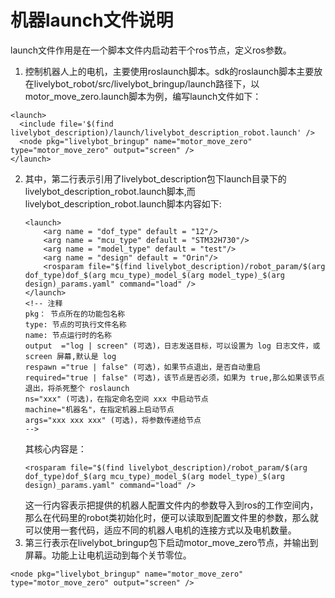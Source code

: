 # 机器launch文件说明

launch文件作用是在一个脚本文件内启动若干个ros节点，定义ros参数。

1. 控制机器人上的电机，主要使用roslaunch脚本。sdk的roslaunch脚本主要放在livelybot_robot/src/livelybot_bringup/launch路径下，以motor_move_zero.launch脚本为例，编写launch文件如下：

```
<launch>
  <include file='$(find livelybot_description)/launch/livelybot_description_robot.launch' />
  <node pkg="livelybot_bringup" name="motor_move_zero" type="motor_move_zero" output="screen" />
</launch> 
```

2. 其中，第二行表示引用了livelybot_description包下launch目录下的livelybot_description_robot.launch脚本,而livelybot_description_robot.launch脚本内容如下:
    ```
    <launch>
        <arg name = "dof_type" default = "12"/>
        <arg name = "mcu_type" default = "STM32H730"/>
        <arg name = "model_type" default = "test"/>
        <arg name = "design" default = "Orin"/> 
        <rosparam file="$(find livelybot_description)/robot_param/$(arg dof_type)dof_$(arg mcu_type)_model_$(arg model_type)_$(arg design)_params.yaml" command="load" />
    </launch>
    <!-- 注释
    pkg： 节点所在的功能包名称
    type: 节点的可执行文件名称
    name: 节点运行时的名称
    output  ="log | screen" (可选)，日志发送目标，可以设置为 log 日志文件，或 screen 屏幕,默认是 log
    respawn ="true | false" (可选)，如果节点退出，是否自动重启
    required="true | false" (可选)，该节点是否必须，如果为 true,那么如果该节点退出，将杀死整个 roslaunch
    ns="xxx" (可选)，在指定命名空间 xxx 中启动节点
    machine="机器名"，在指定机器上启动节点
    args="xxx xxx xxx" (可选)，将参数传递给节点
    -->
    ```
    其核心内容是：
    ```
    <rosparam file="$(find livelybot_description)/robot_param/$(arg dof_type)dof_$(arg mcu_type)_model_$(arg model_type)_$(arg design)_params.yaml" command="load" />
    ```
    这一行内容表示把提供的机器人配置文件内的参数导入到ros的工作空间内，那么在代码里的robot类初始化时，便可以读取到配置文件里的参数，那么就可以使用一套代码，适应不同的机器人电机的连接方式以及电机数量。
3. 第三行表示在livelybot_bringup包下启动motor_move_zero节点，并输出到屏幕。功能上让电机运动到每个关节零位。
  ```
  <node pkg="livelybot_bringup" name="motor_move_zero" type="motor_move_zero" output="screen" />
  ```
